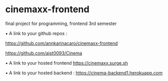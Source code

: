 # cinemaxx-frontend
final project for programming, frontend 3rd semester 

•	 A link to your github repos :

https://github.com/annkarinacaro/cinemaxx-frontend

https://github.com/aist0093/Cinema

•	 A link to your hosted frontend
https://cinemaxx.surge.sh


•	 A link to your hosted backend : 
https://cinema-backend1.herokuapp.com
